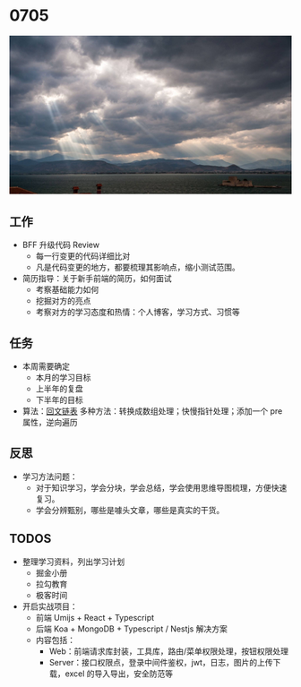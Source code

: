 
# 0705

![](./bg-imgs/0705.jpg)

## 工作

- BFF 升级代码 Review
  - 每一行变更的代码详细比对
  - 凡是代码变更的地方，都要梳理其影响点，缩小测试范围。
- 简历指导：关于新手前端的简历，如何面试
  - 考察基础能力如何
  - 挖掘对方的亮点
  - 考察对方的学习态度和热情：个人博客，学习方式、习惯等

## 任务

- 本周需要确定
  - 本月的学习目标
  - 上半年的复盘
  - 下半年的目标
- 算法：[回文链表](https://leetcode-cn.com/problems/palindrome-linked-list/) 多种方法：转换成数组处理；快慢指针处理；添加一个 pre 属性，逆向遍历

## 反思

- 学习方法问题：
  - 对于知识学习，学会分块，学会总结，学会使用思维导图梳理，方便快速复习。
  - 学会分辨甄别，哪些是噱头文章，哪些是真实的干货。

## TODOS

- 整理学习资料，列出学习计划
  - 掘金小册
  - 拉勾教育
  - 极客时间
- 开启实战项目：
  - 前端 Umijs + React + Typescript
  - 后端 Koa + MongoDB + Typescript / Nestjs 解决方案
  - 内容包括：
    - Web：前端请求库封装，工具库，路由/菜单权限处理，按钮权限处理
    - Server：接口权限点，登录中间件鉴权，jwt，日志，图片的上传下载，excel 的导入导出，安全防范等